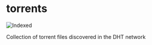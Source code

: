 torrents 
========
![Indexed](https://img.shields.io/badge/indexed-91236-blue)

Collection of torrent files discovered in the DHT network
